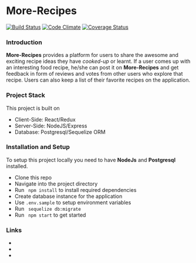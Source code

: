 # More-Recipes
[![Build Status](https://travis-ci.org/WillyWunderdog/More-Recipes-Gbenga.svg?branch=develop)](https://travis-ci.org/WillyWunderdog/More-Recipes-Gbenga)
[![Code Climate](https://codeclimate.com/github/WillyWunderdog/More-Recipes-Gbenga/badges/gpa.svg)](https://codeclimate.com/github/WillyWunderdog/More-Recipes-Gbenga)
[![Coverage Status](https://coveralls.io/repos/github/WillyWunderdog/More-Recipes-Gbenga/badge.svg?branch=develop)](https://coveralls.io/github/WillyWunderdog/More-Recipes-Gbenga?branch=develop)

### Introduction
__More-Recipes__ provides a platform for users to share the awesome and exciting recipe ideas they have *cooked-up* or learnt. If a user comes up with an interesting food recipe, he/she can post it on **More-Recipes** and get feedback in form of reviews and votes from other users who explore that recipe. Users can also keep a list of their favorite recipes on the application.

### Project Stack
This project is built on
  * Client-Side: React/Redux
  * Server-Side: NodeJS/Express
  * Database: Postgresql/Sequelize ORM

### Installation and Setup
To setup this project locally you need to have **NodeJs** and **Postgresql** installed.
  * Clone this repo
  * Navigate into the project directory
  * Run ``` npm install``` to install required dependencies
  * Create database instance for the application
  * Use ```.env.sample``` to setup environment variables
  * Run ``` sequelize db:migrate```
  * Run ``` npm start``` to get started

### Links
  * 
  * 
  * 


